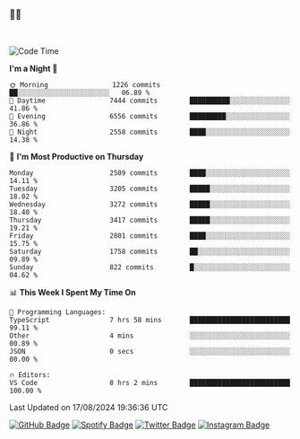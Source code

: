 ### 🤙🍺

<!-- <a href="https://github-readme-stats.vercel.app/api?username=hzak2xx&count_private=true&show_icons=true&theme=dracula">
  <img align="center" src="https://github-readme-stats.vercel.app/api?username=hzak2xx&count_private=true&show_icons=true&theme=dracula" />
</a>
</br> -->
</br>

<!--START_SECTION:waka-->
![Code Time](http://img.shields.io/badge/Code%20Time-3%2C506%20hrs%2058%20mins-blue)

**I'm a Night 🦉** 

```text
🌞 Morning                1226 commits        ██░░░░░░░░░░░░░░░░░░░░░░░   06.89 % 
🌆 Daytime                7444 commits        ██████████░░░░░░░░░░░░░░░   41.86 % 
🌃 Evening                6556 commits        █████████░░░░░░░░░░░░░░░░   36.86 % 
🌙 Night                  2558 commits        ████░░░░░░░░░░░░░░░░░░░░░   14.38 % 
```
📅 **I'm Most Productive on Thursday** 

```text
Monday                   2509 commits        ████░░░░░░░░░░░░░░░░░░░░░   14.11 % 
Tuesday                  3205 commits        █████░░░░░░░░░░░░░░░░░░░░   18.02 % 
Wednesday                3272 commits        █████░░░░░░░░░░░░░░░░░░░░   18.40 % 
Thursday                 3417 commits        █████░░░░░░░░░░░░░░░░░░░░   19.21 % 
Friday                   2801 commits        ████░░░░░░░░░░░░░░░░░░░░░   15.75 % 
Saturday                 1758 commits        ██░░░░░░░░░░░░░░░░░░░░░░░   09.89 % 
Sunday                   822 commits         █░░░░░░░░░░░░░░░░░░░░░░░░   04.62 % 
```


📊 **This Week I Spent My Time On** 

```text
💬 Programming Languages: 
TypeScript               7 hrs 58 mins       █████████████████████████   99.11 % 
Other                    4 mins              ░░░░░░░░░░░░░░░░░░░░░░░░░   00.89 % 
JSON                     0 secs              ░░░░░░░░░░░░░░░░░░░░░░░░░   00.00 % 

🔥 Editors: 
VS Code                  8 hrs 2 mins        █████████████████████████   100.00 % 
```


 Last Updated on 17/08/2024 19:36:36 UTC
<!--END_SECTION:waka-->

[![GitHub Badge](https://img.shields.io/badge/GitHub-100000?style=for-the-badge&logo=github&logoColor=white)](https://github.com/hzak2xx)
[![Spotify Badge](https://img.shields.io/badge/Spotify-1ED760?&style=for-the-badge&logo=spotify&logoColor=white)](https://open.spotify.com/user/uf90s6sbbh75a1mt44clkhkvf)
[![Twitter Badge](https://img.shields.io/badge/Twitter-1DA1F2?style=for-the-badge&logo=twitter&logoColor=white)](https://twitter.com/hzak2xx)
[![Instagram Badge](https://img.shields.io/badge/Instagram-E4405F?style=for-the-badge&logo=instagram&logoColor=white)](https://www.instagram.com/hzak2xx/)
